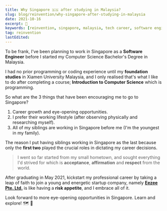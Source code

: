 ```yaml
---
title: Why Singapore 🇸🇬 after studying in Malaysia?
slug: blog/reinvention/why-singapore-after-studying-in-malaysia
date: 2021-10-16
excerpt: 🚀
keywords: [reinvention, singapore, malaysia, tech career, software engineer]
tag: reinvention
lastEdited:
---
```


To be frank, I've been planning to work in Singapore as a **Software Engineer** before I started my Computer Science Bachelor's Degree in Malaysia.

I had no prior programming or coding experience until my **foundation studies** in Xiamen University Malaysia, and I only realised that's what I like to do after completing a course; **Introduction to Computer Science** which is programming.

So what are the 3 things that have been encouraging me to go to Singapore?

1. Career growth and eye-opening opportunities.
2. I prefer their working lifestyle (after observing physically and researching myself).
3. All of my siblings are working in Singapore before me (I'm the youngest in my family).

The reason I put having siblings working in Singapore as the last because only the **first two** played the crucial roles in dictating my career decisions.

> I went so far started from my small hometown, and sought everything I'd strived for which is **acceptance**, **affirmation** and **respect** from the world.

After graduating in May 2021, kickstart my professional career by taking a leap of faith to join a young and energetic startup company, namely [**Eezee Pte. Ltd.**](https://eezee.sg/) is like having a **risk appetite**, and I embrace all of it.

Look forward to more eye-opening opportunities in Singapore. Learn and explore! 🗺 🧐

